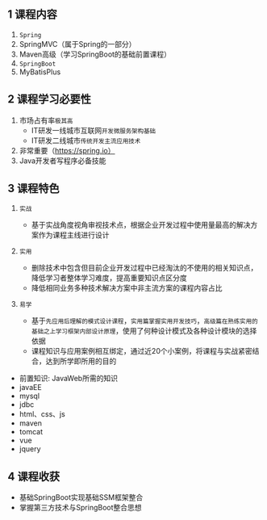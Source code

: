
## 1 课程内容

1. `Spring`
2. SpringMVC（属于Spring的一部分）
3. Maven高级（学习SpringBoot的基础前置课程）
4. `SpringBoot`
5. MyBatisPlus

## 2 课程学习必要性

1. 市场占有率`极其高`
	- IT研发一线城市互联网`开发微服务架构基础`
	- IT研发二线城市`传统开发主流应用技术`
2. 非常重要（https://spring.io）
3. Java开发者写程序必备技能


## 3 课程特色

1. `实战`
	- 基于实战角度视角审视技术点，根据企业开发过程中使用量最高的解决方案作为课程主线进行设计

2. `实用`
	- 删除技术中包含但目前企业开发过程中已经淘汰的不使用的相关知识点，降低学习者整体学习难度，提高重要知识点区分度
	- 降低相同业务多种技术解决方案中非主流方案的课程内容占比

3. `易学`
	- 基于`先应用后理解的模式设计课程`，`实用篇掌握实用开发技巧`，`高级篇在熟练实用的基础之上学习框架内部设计原理`，使用了何种设计模式及各种设计模块的选择依据
	- 课程知识与应用案例相互绑定，通过近20个小案例，将课程与实战紧密结合，达到所学即所用的目的


- 前置知识: JavaWeb所需的知识
- javaEE
- mysql
- jdbc
- html、css、js
- maven
- tomcat
- vue
- jquery

## 4 课程收获

- 基础SpringBoot实现基础SSM框架整合
- 掌握第三方技术与SpringBoot整合思想
